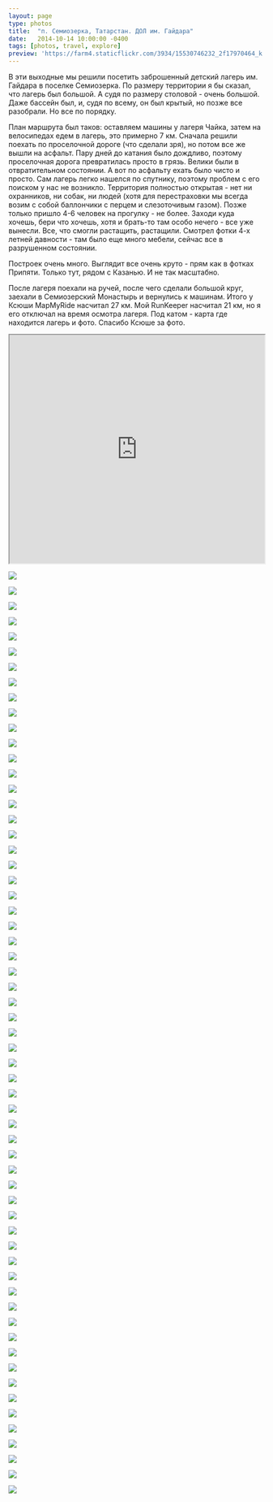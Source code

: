 ```yaml
---
layout: page
type: photos
title:  "п. Семиозерка, Татарстан. ДОЛ им. Гайдара"
date:   2014-10-14 10:00:00 -0400
tags: [photos, travel, explore]
preview: 'https://farm4.staticflickr.com/3934/15530746232_2f17970464_k.jpg'
---
```


В эти выходные мы решили посетить заброшенный детский лагерь им. Гайдара в поселке Семиозерка. По размеру территории я бы сказал, что лагерь был большой. А судя по размеру столовой - очень большой. Даже бассейн был, и, судя по всему, он был крытый, но позже все разобрали. Но все по порядку.

План маршрута был таков: оставляем машины у лагеря Чайка, затем на велосипедах едем в лагерь, это примерно 7 км. Сначала решили поехать по проселочной дороге (что сделали зря), но потом все же вышли на асфальт. Пару дней до катания было дождливо, поэтому проселочная дорога превратилась просто в грязь. Велики были в отвратительном состоянии. А вот по асфальту ехать было чисто и просто. Сам лагерь легко нашелся по спутнику, поэтому проблем с его поиском у нас не возникло. Территория полностью открытая - нет ни охранников, ни собак, ни людей (хотя для перестраховки мы всегда возим с собой баллончики с перцем и слезоточивым газом). Позже только пришло 4-6 человек на прогулку - не более. Заходи куда хочешь, бери что хочешь, хотя и брать-то там особо нечего - все уже вынесли. Все, что смогли растащить, растащили. Смотрел фотки 4-х летней давности - там было еще много мебели, сейчас все в разрушенном состоянии.

Построек очень много. Выглядит все очень круто - прям как в фотках Припяти. Только тут, рядом с Казанью. И не так масштабно.

После лагеря поехали на ручей, после чего сделали большой круг, заехали в Семиозерский Монастырь и вернулись к машинам. Итого у Ксюши MapMyRide насчитал 27 км. Мой RunKeeper насчитал 21 км, но я его отключал на время осмотра лагеря. Под катом - карта где находится лагерь и фото. Спасибо Ксюше за фото.

<div class="post-iframe"><iframe src="https://www.google.com/maps/embed?pb=!1m18!1m12!1m3!1d2014.4198282708478!2d49.09854499999997!3d55.95903599999999!2m3!1f0!2f0!3f0!3m2!1i1024!2i768!4f13.1!3m3!1m2!1s0x0%3A0x0!2zNTXCsDU3JzMyLjUiTiA0OcKwMDUnNTQuOCJF!5e1!3m2!1sru!2sru!4v1413238459092" width="100%" height="450"></iframe></div>

![](https://farm4.staticflickr.com/3948/15530733682_df70ea468d_k.jpg)

![](https://farm6.staticflickr.com/5612/14909291344_fc9c727e26_k.jpg)

![](https://farm4.staticflickr.com/3938/15344389480_fb052995e0_k.jpg)

![](https://farm4.staticflickr.com/3934/15530746232_2f17970464_k.jpg)

![](https://farm4.staticflickr.com/3945/15530751192_1b20a9757a_k.jpg)

![](https://farm4.staticflickr.com/3951/15344400280_ee614a5d6c_k.jpg)

![](https://farm6.staticflickr.com/5606/15530756522_166c71304c_k.jpg)

![](https://farm4.staticflickr.com/3948/14909734033_82881c4f5d_k.jpg)

![](https://farm4.staticflickr.com/3936/14909323974_9228d856c2_k.jpg)

![](https://farm4.staticflickr.com/3927/14909747903_ea89af301c_k.jpg)

![](https://farm4.staticflickr.com/3928/14909334734_56425fd609_k.jpg)

![](https://farm4.staticflickr.com/3938/14909340904_5d0b34ee9c_k.jpg)

![](https://farm4.staticflickr.com/3935/14909344694_51c17896f8_k.jpg)

![](https://farm4.staticflickr.com/3943/14909768593_0c155b6262_k.jpg)

![](https://farm6.staticflickr.com/5601/14909789273_88b877ca34_k.jpg)

![](https://farm4.staticflickr.com/3937/15530821002_48756c6fff_k.jpg)

![](https://farm4.staticflickr.com/3929/14909376494_35e1678ac7_k.jpg)

![](https://farm6.staticflickr.com/5608/15530833222_cdce9db6c9_k.jpg)

![](https://farm6.staticflickr.com/5599/15530839932_15fb22c176_k.jpg)

![](https://farm6.staticflickr.com/5605/14909815953_9c32c54085_k.jpg)

![](https://farm4.staticflickr.com/3946/14909399804_8ee0768fe4_k.jpg)

![](https://farm6.staticflickr.com/5610/14909402394_428cf8b028_k.jpg)

![](https://farm4.staticflickr.com/3928/15530853522_a5eef33779_k.jpg)

![](https://farm6.staticflickr.com/5600/14909830443_a75cfffd16_k.jpg)

![](https://farm6.staticflickr.com/5600/14909839383_05c7dd0130_k.jpg)

![](https://farm6.staticflickr.com/5614/15344515670_cb12baf10c_k.jpg)

![](https://farm6.staticflickr.com/5598/14909853013_2712bbec35_k.jpg)

![](https://farm6.staticflickr.com/5614/14909959053_977f3ad73b_k.jpg)

![](https://farm4.staticflickr.com/3941/15344542070_2fafff3a8f_k.jpg)

![](https://farm4.staticflickr.com/3929/15530904442_02f13ec08f_k.jpg)

![](https://farm4.staticflickr.com/3944/15530907832_7255f83877_k.jpg)

![](https://farm4.staticflickr.com/3939/15530910902_d551cc2fef_k.jpg)

![](https://farm4.staticflickr.com/3929/14909465294_2a53225541_k.jpg)

![](https://farm4.staticflickr.com/3935/14909895183_fec47ee078_k.jpg)

![](https://farm4.staticflickr.com/3932/15530929492_b12b826458_k.jpg)

![](https://farm4.staticflickr.com/3950/14909488734_0e07c21a4a_k.jpg)

![](https://farm6.staticflickr.com/5614/15530945112_e831c70ad1_k.jpg)

![](https://farm6.staticflickr.com/5604/15344599000_1ec9097a24_k.jpg)

![](https://farm4.staticflickr.com/3936/14909512254_0976ee203f_k.jpg)

![](https://farm4.staticflickr.com/3937/15506415376_940c4adbd1_k.jpg)

![](https://farm4.staticflickr.com/3931/14909516984_bf78503ecd_k.jpg)

![](https://farm6.staticflickr.com/5600/15344613400_09afc54b9b_k.jpg)

![](https://farm4.staticflickr.com/3932/15530131855_08b76a03b2_k.jpg)

![](https://farm4.staticflickr.com/3950/14909525154_a1762dcbf5_k.jpg)

![](https://farm6.staticflickr.com/5612/14909951273_b01bc9c869_k.jpg)

![](https://farm4.staticflickr.com/3941/14909531734_8bfd0db6c3_k.jpg)

![](https://farm4.staticflickr.com/3933/15344626940_55d4a27010_k.jpg)

![](https://farm6.staticflickr.com/5612/15344633250_34ed9855d2_k.jpg)

![](https://farm6.staticflickr.com/5598/14909966693_5a40d58362_k.jpg)

![](https://farm6.staticflickr.com/5607/15344000438_72856fcd43_k.jpg)

![](https://farm6.staticflickr.com/5603/15344644610_456e2dc6e4_k.jpg)

![](https://farm4.staticflickr.com/3942/15344144687_248dac287a_k.jpg)

![](https://farm4.staticflickr.com/3939/15344651390_8b94c4c6bb_k.jpg)

![](https://farm6.staticflickr.com/5613/15527459511_3c811aff25_k.jpg)

![](https://farm4.staticflickr.com/3936/15344015538_7ea696e5f6_k.jpg)

![](https://farm6.staticflickr.com/5602/15527466321_12aae2ea20_k.jpg)

![](https://farm6.staticflickr.com/5600/15344158117_edd1e8eefd_k.jpg)

![](https://farm6.staticflickr.com/5601/15344161837_dafd10fdfb_k.jpg)

![](https://farm4.staticflickr.com/3939/15344164177_1eeea10bd0_k.jpg)

![](https://farm6.staticflickr.com/5609/15344032278_e99b5f0111_k.jpg)

![](https://farm4.staticflickr.com/3932/14909281684_edbc0ba2e9_k.jpg)

